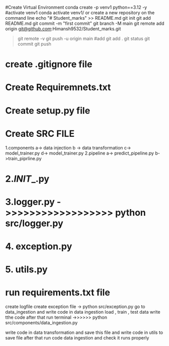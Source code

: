 #Create Virtual Environment
conda create -p venv1 python==3.12 -y
#activate venv1
conda activate venv1/ 
or create a new repository on the command line
echo "# Student_marks" >> README.md
git init
git add README.md
git commit -m "first commit"
git branch -M main
git remote add origin git@github.com:Himansh9532/Student_marks.git
>git remote -v
git push -u origin main
#add 
git add .
git status
git commit 
git push
# create .gitignore file 
# Create Requiremnets.txt
# Create setup.py file 
# Create SRC FILE  
1.components
a-> data injection
b -> data transformation
c-> model_trainer.py
d-> model_trainer.py
2.pipeline
a->
predict_pipeline.py
b->train_piprline.py
# 2._INIT__.py
# 3.logger.py ->>>>>>>>>>>>>>>>>> python src/logger.py
 # 4. exception.py
 # 5. utils.py
# run requirements.txt file 

create logfile 
create exception file -> python src/exception.py
go to data_ingestion and write code in data ingestion load , train , test data write tthe code after that run terminal ->>>>>> python src/components/data_ingestion.py
<!-- and check artifacts it create or not# -->
write code in data transformation  and save this file 
and write code in utils to save file 
after that run code data ingestion and check it runs properly 